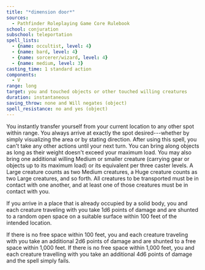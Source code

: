 ```yaml
---
title: "*dimension door*"
sources:
  - Pathfinder Roleplaying Game Core Rulebook
school: conjuration
subschool: teleportation
spell_lists:
  - {name: occultist, level: 4}
  - {name: bard, level: 4}
  - {name: sorcerer/wizard, level: 4}
  - {name: medium, level: 3}
casting_time: 1 standard action
components:
  - V
range: long
target: you and touched objects or other touched willing creatures
duration: instantaneous
saving_throw: none and Will negates (object)
spell_resistance: no and yes (object)
---
```


You instantly transfer yourself from your current location to any other spot within range. You always arrive at exactly the spot desired---whether by simply visualizing the area or by stating direction. After using this spell, you can't take any other actions until your next turn. You can bring along objects as long as their weight doesn't exceed your maximum load. You may also bring one additional willing Medium or smaller creature (carrying gear or objects up to its maximum load) or its equivalent per three caster levels. A Large creature counts as two Medium creatures, a Huge creature counts as two Large creatures, and so forth. All creatures to be transported must be in contact with one another, and at least one of those creatures must be in contact with you.

If you arrive in a place that is already occupied by a solid body, you and each creature traveling with you take 1d6 points of damage and are shunted to a random open space on a suitable surface within 100 feet of the intended location.

If there is no free space within 100 feet, you and each creature traveling with you take an additional 2d6 points of damage and are shunted to a free space within 1,000 feet. If there is no free space within 1,000 feet, you and each creature travelling with you take an additional 4d6 points of damage and the spell simply fails.

